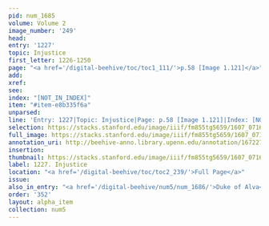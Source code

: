 ```yaml
---
pid: num_1685
volume: Volume 2
image_number: '249'
head:
entry: '1227'
topic: Injustice
first_letter: 1226-1250
page: "<a href='/digital-beehive/toc/toc1_111/'>p.58 [Image 1.121]</a>"
add:
xref:
see:
index: "[NOT_IN_INDEX]"
item: "#item-e8b335f6a"
unparsed:
line: 'Entry: 1227|Topic: Injustice|Page: p.58 [Image 1.121]|Index: [NOT_IN_INDEX]|#item-e8b335f6a'
selection: https://stacks.stanford.edu/image/iiif/fm855tg5659/1607_0716/387,1238,2942,369/full/0/default.jpg
full_image: https://stacks.stanford.edu/image/iiif/fm855tg5659/1607_0716/full/full/0/default.jpg
annotation_uri: http://beehive-anno.library.upenn.edu/annotation/1672272029479
insertion:
thumbnail: https://stacks.stanford.edu/image/iiif/fm855tg5659/1607_0716/387,1238,600,180/250,/0/default.jpg
label: 1227. Injustice
location: "<a href='/digital-beehive/toc/toc2_239/'>Full Page</a>"
issue:
also_in_entry: "<a href='/digital-beehive/num5/num_1686/'>Duke of Alva</a>"
order: '352'
layout: alpha_item
collection: num5
---
```


